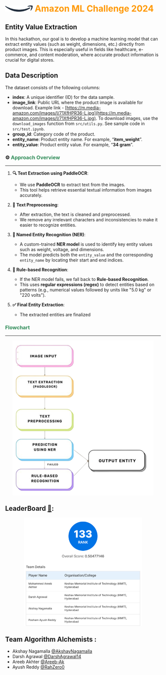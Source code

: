 # <img src="./images/Amazon-Smile-Logo.png" height="20"> <span style="color:#FF9900;">Amazon ML Challenge 2024</span>

## Entity Value Extraction

In this hackathon, our goal is to develop a machine learning model that can extract entity values (such as weight, dimensions, etc.) directly from product images. This is especially useful in fields like healthcare, e-commerce, and content moderation, where accurate product information is crucial for digital stores.

## **Data Description**

The dataset consists of the following columns:

- **index**: A unique identifier (ID) for the data sample.
- **image_link**: Public URL where the product image is available for download. Example link - [https://m.media-amazon.com/images/I/71XfHPR36-L.jpg](https://m.media-amazon.com/images/I/71XfHPR36-L.jpg). To download images, use the `download_images` function from `src/utils.py`. See sample code in `src/test.ipynb`.
- **group_id**: Category code of the product.
- **entity_name**: Product entity name. For example, “**item_weight**”.
- **entity_value**: Product entity value. For example, “**34 gram**”.

### ⚙️ <span style="color:#2E8B57;">Approach Overview</span>

---

1. **🔍 Text Extraction using PaddleOCR**:

   - We use **PaddleOCR** to extract text from the images.
   - This tool helps retrieve essential textual information from images accurately.

2. **🧹 Text Preprocessing**:

   - After extraction, the text is cleaned and preprocessed.
   - We remove any irrelevant characters and inconsistencies to make it easier to recognize entities.

3. **📑 Named Entity Recognition (NER)**:

   - A custom-trained **NER model** is used to identify key entity values such as weight, voltage, and dimensions.
   - The model predicts both the `entity_value` and the corresponding `entity_name` by locating their start and end indices.

4. **🧮 Rule-based Recognition**:

   - If the NER model fails, we fall back to **Rule-based Recognition**.
   - This uses **regular expressions (regex)** to detect entities based on patterns (e.g., numerical values followed by units like "5.0 kg" or "220 volts").

5. **✅ Final Entity Extraction**:
   - The extracted entities are finalized

### <span style="color:#2E8B57;">Flowchart</span>

---

<img src="./images/flowchart.png" height = "500" style="display: block; margin: auto;">

## **LeaderBoard [🔗](https://unstop.com/hackathons/amazon-ml-challenge-amazon-1100713/coding-challenge/200089):**

<img src="./images/rank.png" alt="d133rd rank" height="350" style="display: block; margin: auto;"/>

## **Team Algorithm Alchemists** :

- Akshay Nagamalla [@AkshayNagamalla](https://github.com/AkshayNagamalla)
- Darsh Agrawal [@DarshAgrawal14](https://github.com/DarshAgrawal14)
- Areeb Akhter [@Areeb-Ak](https://github.com/Areeb-Ak)
- Ayush Reddy [@RahZero0](https://github.com/RahZero0)

